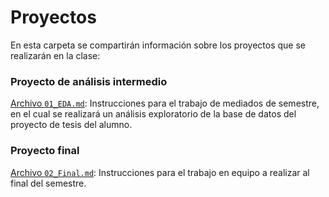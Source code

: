 # Proyectos
En esta carpeta se compartirán información sobre los proyectos que se realizarán en la clase:

### Proyecto de análisis intermedio
[Archivo `01_EDA.md`](https://github.com/vcuspinera/UDG_MCD_Project_Dev_I/blob/main/proyectos/01_EDA.md): Instrucciones para el trabajo de mediados de semestre, en el cual se realizará un análisis exploratorio de la base de datos del proyecto de tesis del alumno.

### Proyecto final
[Archivo `02_Final.md`](https://github.com/vcuspinera/UDG_MCD_Project_Dev_I/blob/main/proyectos/02_Final.md): Instrucciones para el trabajo en equipo a realizar al final del semestre.
